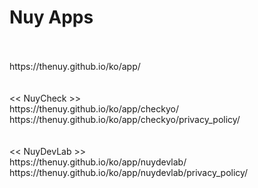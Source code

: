 # Nuy Apps
<br>
<br>https://thenuy.github.io/ko/app/
<br>
<br>
<br><< NuyCheck >>
<br>https://thenuy.github.io/ko/app/checkyo/
<br>https://thenuy.github.io/ko/app/checkyo/privacy_policy/
<br>
<br>
<br><< NuyDevLab >>
<br>https://thenuy.github.io/ko/app/nuydevlab/
<br>https://thenuy.github.io/ko/app/nuydevlab/privacy_policy/
